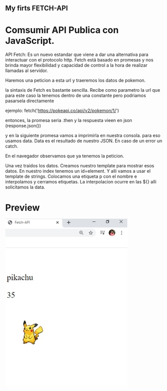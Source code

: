 ## My firts FETCH-API

# Comsumir API Publica con JavaScript.


API Fetch: Es un nuevo estandar que viene a dar una alternativa para interactuar con el protocolo http. Fetch está basado en promesas y nos brinda mayor flexibilidad y capacidad de control a la hora de realizar llamadas al servidor.

Haremos una peticion a esta url y traeremos los datos de pokemon.

la sintaxis de Fetch es bastante sencilla. Recibe como parametro la url que para este caso la tenemos dentro de una constante pero podriamos pasarsela directamente 

ejemplo: fetch('https://pokeapi.co/api/v2/pokemon/1/')

entonces, la promesa seria .then y la respuesta vieen en json (response.json())

y en la siguiente promesa vamos a imprimirla en nuestra consola. para eso usamos data. Data es el resultado de nuestro JSON. En caso de un error un catch.

En el navegador observamos que ya tenemos la peticion.

Una vez traidos los datos. Creamos nuestro template para mostrar esos datos. En nuestro index tenemos un id=element. Y alli vamos a usar el template de strings. Colocamos una etiqueta p con el nombre e interpolamos y cerramos etiquetas. La interpolacion ocurre en las ${} alli solicitamos la data.

# Preview 

![](docs/pokemon.jpeg)